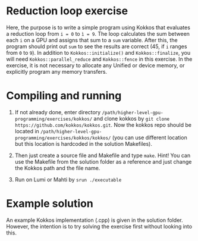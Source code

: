 # Reduction loop exercise

Here, the purpose is to write a simple program using Kokkos that evaluates a reduction loop from `i = 0` to `ì = 9`. The loop calculates the sum between each `i` on a GPU and assigns that sum to a `sum` variable. After this, the program should print out `sum` to see the results are correct (45, if `i` ranges from `0` to `9`). In addition to `Kokkos::initialize()` and `Kokkos::finalize`, you will need `Kokkos::parallel_reduce` and `Kokkos::fence` in this exercise. In the exercise, it is not necessary to allocate any Unified or device memory, or explicitly program any memory transfers.

# Compiling and running
1. If not already done, enter directory `/path/higher-level-gpu-programming/exercises/kokkos/` and clone kokkos by `git clone https://github.com/kokkos/kokkos.git`. Now the kokkos repo should be located in `/path/higher-level-gpu-programming/exercises/kokkos/kokkos/` (you can use different location but this location is hardcoded in the solution Makefiles).

2. Then just create a source file and Makefile and type `make`. Hint! You can use the Makefile from the solution folder as a reference and just change the Kokkos path and the file name.

3. Run on Lumi or Mahti by `srun ./executable`

# Example solution
An example Kokkos implementation (.cpp) is given in the solution folder. However, the intention is to try solving the exercise first without looking into this.
